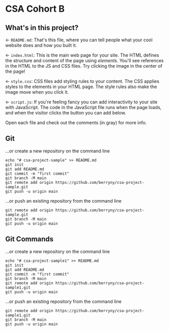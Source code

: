 # CSA Cohort B

## What's in this project?

← `README.md`: That's this file, where you can tell people what your cool website does and how you built it.

← `index.html`: This is the main web page for your site. The HTML defines the structure and content of the page using _elements_. You'll see references in the HTML to the JS and CSS files. Try clicking the image in the center of the page!

← `style.css`: CSS files add styling rules to your content. The CSS applies styles to the elements in your HTML page. The style rules also make the image move when you click it.

← `script.js`: If you're feeling fancy you can add interactivity to your site with JavaScript. The code in the JavaScript file runs when the page loads, and when the visitor clicks the button you can add below.

Open each file and check out the comments (in gray) for more info.

## Git

…or create a new repository on the command line

```
echo "# csa-project-sample" >> README.md
git init
git add README.md
git commit -m "first commit"
git branch -M main
git remote add origin https://github.com/berryny/csa-project-sample.git
git push -u origin main
```

…or push an existing repository from the command line

```
git remote add origin https://github.com/berryny/csa-project-sample.git
git branch -M main
git push -u origin main
```

## Git Commands

…or create a new repository on the command line

```
echo "# csa-project-sample1" >> README.md
git init
git add README.md
git commit -m "first commit"
git branch -M main
git remote add origin https://github.com/berryny/csa-project-sample1.git
git push -u origin main
```

…or push an existing repository from the command line

```
git remote add origin https://github.com/berryny/csa-project-sample1.git
git branch -M main
git push -u origin main
```
